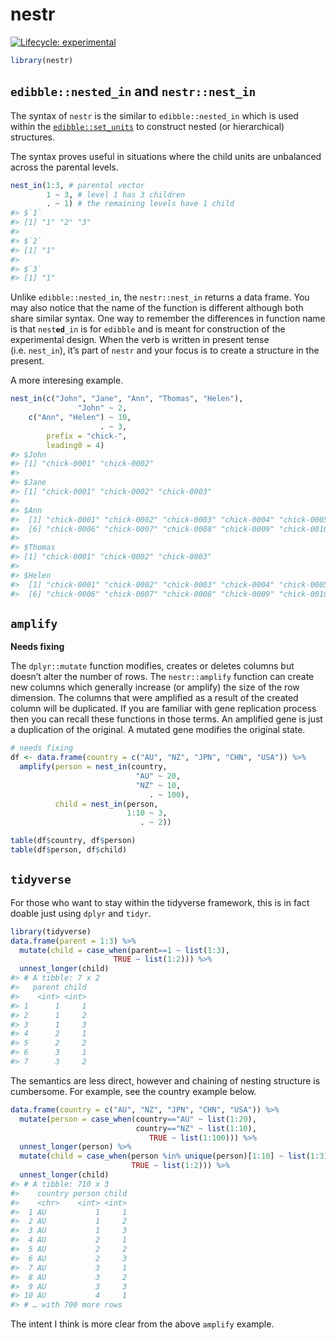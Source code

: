 
<!-- README.md is generated from README.Rmd. Please edit that file -->

# nestr

<!-- badges: start -->

[![Lifecycle:
experimental](https://img.shields.io/badge/lifecycle-experimental-orange.svg)](https://www.tidyverse.org/lifecycle/#experimental)
<!-- badges: end -->

``` r
library(nestr)
```

## `edibble::nested_in` and `nestr::nest_in`

The syntax of `nestr` is the similar to `edibble::nested_in` which is
used within the
[`edibble::set_units`](https://edibble.emitanaka.org/reference/set_units.html)
to construct nested (or hierarchical) structures.

The syntax proves useful in situations where the child units are
unbalanced across the parental levels.

``` r
nest_in(1:3, # parental vector
        1 ~ 3, # level 1 has 3 children
        . ~ 1) # the remaining levels have 1 child 
#> $`1`
#> [1] "1" "2" "3"
#> 
#> $`2`
#> [1] "1"
#> 
#> $`3`
#> [1] "1"
```

Unlike `edibble::nested_in`, the `nestr::nest_in` returns a data frame.
You may also notice that the name of the function is different although
both share similar syntax. One way to remember the differences in
function name is that `nest`**`ed`**`_in` is for `edibble` and is meant
for construction of the experimental design. When the verb is written in
present tense (i.e. `nest_in`), it’s part of `nestr` and your focus is
to create a structure in the present.

A more interesing example.

``` r
nest_in(c("John", "Jane", "Ann", "Thomas", "Helen"), 
               "John" ~ 2,
    c("Ann", "Helen") ~ 10,
                    . ~ 3,
        prefix = "chick-",
        leading0 = 4)
#> $John
#> [1] "chick-0001" "chick-0002"
#> 
#> $Jane
#> [1] "chick-0001" "chick-0002" "chick-0003"
#> 
#> $Ann
#>  [1] "chick-0001" "chick-0002" "chick-0003" "chick-0004" "chick-0005"
#>  [6] "chick-0006" "chick-0007" "chick-0008" "chick-0009" "chick-0010"
#> 
#> $Thomas
#> [1] "chick-0001" "chick-0002" "chick-0003"
#> 
#> $Helen
#>  [1] "chick-0001" "chick-0002" "chick-0003" "chick-0004" "chick-0005"
#>  [6] "chick-0006" "chick-0007" "chick-0008" "chick-0009" "chick-0010"
```

## `amplify`

**Needs fixing**

The `dplyr::mutate` function modifies, creates or deletes columns but
doesn’t alter the number of rows. The `nestr::amplify` function can
create new columns which generally increase (or amplify) the size of the
row dimension. The columns that were amplified as a result of the
created column will be duplicated. If you are familiar with gene
replication process then you can recall these functions in those terms.
An amplified gene is just a duplication of the original. A mutated gene
modifies the original state.

``` r
# needs fixing
df <- data.frame(country = c("AU", "NZ", "JPN", "CHN", "USA")) %>% 
  amplify(person = nest_in(country, 
                            "AU" ~ 20,
                            "NZ" ~ 10,
                               . ~ 100),
          child = nest_in(person, 
                          1:10 ~ 3,
                             . ~ 2))

table(df$country, df$person)
table(df$person, df$child)
```

## `tidyverse`

For those who want to stay within the tidyverse framework, this is in
fact doable just using `dplyr` and `tidyr`.

``` r
library(tidyverse)
data.frame(parent = 1:3) %>% 
  mutate(child = case_when(parent==1 ~ list(1:3),
                       TRUE ~ list(1:2))) %>% 
  unnest_longer(child)
#> # A tibble: 7 x 2
#>   parent child
#>    <int> <int>
#> 1      1     1
#> 2      1     2
#> 3      1     3
#> 4      2     1
#> 5      2     2
#> 6      3     1
#> 7      3     2
```

The semantics are less direct, however and chaining of nesting structure
is cumbersome. For example, see the country example below.

``` r
data.frame(country = c("AU", "NZ", "JPN", "CHN", "USA")) %>% 
  mutate(person = case_when(country=="AU" ~ list(1:20),
                            country=="NZ" ~ list(1:10),
                               TRUE ~ list(1:100))) %>% 
  unnest_longer(person) %>% 
  mutate(child = case_when(person %in% unique(person)[1:10] ~ list(1:3),
                           TRUE ~ list(1:2))) %>% 
  unnest_longer(child)
#> # A tibble: 710 x 3
#>    country person child
#>    <chr>    <int> <int>
#>  1 AU           1     1
#>  2 AU           1     2
#>  3 AU           1     3
#>  4 AU           2     1
#>  5 AU           2     2
#>  6 AU           2     3
#>  7 AU           3     1
#>  8 AU           3     2
#>  9 AU           3     3
#> 10 AU           4     1
#> # … with 700 more rows
```

The intent I think is more clear from the above `amplify` example.

